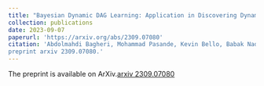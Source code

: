 ```yaml
---
title: "Bayesian Dynamic DAG Learning: Application in Discovering Dynamic Effective Connectome of Brain"
collection: publications
date: 2023-09-07
paperurl: 'https://arxiv.org/abs/2309.07080'
citation: 'Abdolmahdi Bagheri, Mohammad Pasande, Kevin Bello, Babak Nadjar Araabi, Alireza Akhondi-Asl. Bayesian Dynamic DAG Learning: Application in Discovering Dynamic Effective Connectome of Brain. arXiv
preprint arxiv 2309.07080.'
---
```

<!-- This paper is corresponding to the subject of my Ms.c Thesis and it's Under Preparation.
![Editing a markdown file for a talk](/images/glow_mine.gif) -->
The preprint is available on ArXiv.[arxiv 2309.07080](https://arxiv.org/abs/2309.07080)

